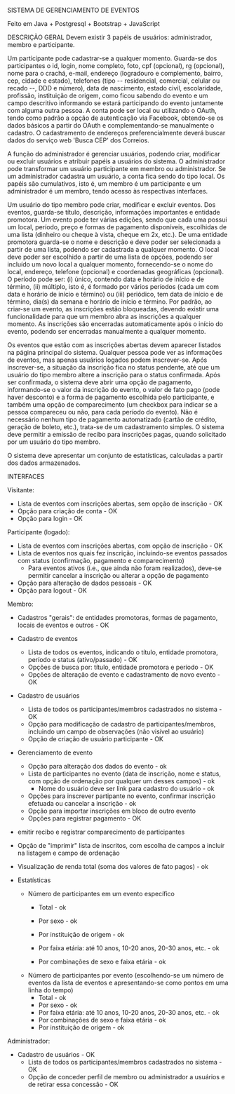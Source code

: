 
SISTEMA DE GERENCIAMENTO DE EVENTOS

Feito em Java + Postgresql + Bootstrap + JavaScript

DESCRIÇÃO GERAL
Devem existir 3 papéis de usuários: administrador, membro e participante.

Um participante pode cadastrar-se a qualquer momento. Guarda-se dos participantes o id, login, nome completo, foto, cpf (opcional), rg (opcional), nome para o crachá, e-mail, endereço (logradouro e complemento, bairro, cep, cidade e estado), telefones (tipo -- residencial, comercial, celular ou recado --, DDD e número), data de nascimento, estado civil, escolaridade, profissão, instituição de origem, como ficou sabendo do evento e um campo descritivo informando se estará participando do evento juntamente com alguma outra pessoa. A conta pode ser local ou utilizando o OAuth, tendo como padrão a opção de autenticação via Facebook, obtendo-se os dados básicos a partir do OAuth e complementando-se manualmente o cadastro. O cadastramento de endereços preferencialmente deverá buscar dados do serviço web 'Busca CEP' dos Correios.

A função do administrador é gerenciar usuários, podendo criar, modificar ou excluir usuários e atribuir papéis a usuários do sistema. O administrador pode transformar um usuário participante em membro ou administrador. Se um administrador cadastra um usuário, a conta fica sendo do tipo local. Os papéis são cumulativos, isto é, um membro é um participante e um administrador é um membro, tendo acesso às respectivas interfaces.

Um usuário do tipo membro pode criar, modificar e excluir eventos. Dos eventos, guarda-se título, descrição, informações importantes e entidade promotora. Um evento pode ter várias edições, sendo que cada uma possui um local, período, preço e formas de pagamento disponíveis, escolhidas de uma lista (dinheiro ou cheque à vista, cheque em 2x, etc.). De uma entidade promotora guarda-se o nome e descrição e deve poder ser selecionada a partir de uma lista, podendo ser cadastrada a qualquer momento. O local deve poder ser escolhido a partir de uma lista de opções, podendo ser incluído um novo local a qualquer momento, fornecendo-se o nome do local, endereço, telefone (opcional) e coordenadas geográficas (opcional). O período pode ser: (i) único, contendo data e horário de início e de término, (ii) múltiplo, isto é, é formado por vários períodos (cada um com data e horário de início e término) ou (iii) periódico, tem data de início e de término, dia(s) da semana e horário de início e término. Por padrão, ao criar-se um evento, as inscrições estão bloqueadas, devendo existir uma funcionalidade para que um membro abra as inscrições a qualquer momento. As inscrições são encerradas automaticamente após o início do evento, podendo ser encerradas manualmente a qualquer momento.

Os eventos que estão com as inscrições abertas devem aparecer listados na página principal do sistema. Qualquer pessoa pode ver as informações de eventos, mas apenas usuários logados podem inscrever-se. Após inscrever-se, a situação da inscrição fica no status pendente, até que um usuário do tipo membro altere a inscrição para o status confirmada. Após ser confirmada, o sistema deve abrir uma opção de pagamento, informando-se o valor da inscrição do evento, o valor de fato pago (pode haver desconto) e a forma de pagamento escolhida pelo participante, e também uma opção de comparecimento (um checkbox para indicar se a pessoa compareceu ou não, para cada período do evento). Não é necessário nenhum tipo de pagamento automatizado (cartão de crédito, geração de boleto, etc.), trata-se de um cadastramento simples. O sistema deve permitir a emissão de recibo para inscrições pagas, quando solicitado por um usuário do tipo membro.

O sistema deve apresentar um conjunto de estatísticas, calculadas a partir dos dados armazenados.

INTERFACES

Visitante:
- Lista de eventos com inscrições abertas, sem opção de inscrição - OK
- Opção para criação de conta - OK
- Opção para login - OK

Participante (logado):
- Lista de eventos com inscrições abertas, com opção de inscrição - OK
- Lista de eventos nos quais fez inscrição, incluindo-se eventos passados com status (confirmação, pagamento e comparecimento)
  - Para eventos ativos (i.e., que ainda não foram realizados), deve-se permitir cancelar a inscrição ou alterar a opção de pagamento
- Opção para alteração de dados pessoais - OK
- Opção para logout - OK

Membro:
- Cadastros "gerais": de entidades promotoras, formas de pagamento, locais de eventos e outros - OK
- Cadastro de eventos
  - Lista de todos os eventos, indicando o título, entidade promotora, período e status (ativo/passado) - OK 
  - Opções de busca por: título, entidade promotora e período - OK
  - Opções de alteração de evento e cadastramento de novo evento - OK
- Cadastro de usuários
  - Lista de todos os participantes/membros cadastrados no sistema - OK
  - Opção para modificação de cadastro de participantes/membros, incluindo um campo de observações (não visível ao usuário)
  - Opção de criação de usuário participante - OK
- Gerenciamento de evento
  - Opção para alteração dos dados do evento - ok
  - Lista de participantes no evento (data de inscrição, nome e status, com opção de ordenação por qualquer um desses campos) - ok
    - Nome do usuário deve ser link para cadastro do usuário - ok
  - Opções para inscrever partipante no evento, confirmar inscrição efetuada ou cancelar a inscrição - ok 
  - Opção para importar inscrições em bloco de outro evento
  - Opções para registrar pagamento - OK
-  emitir recibo e registrar comparecimento de participantes
  - Opção de "imprimir" lista de inscritos, com escolha de campos a incluir na listagem e campo de ordenação
  - Visualização de renda total (soma dos valores de fato pagos) - ok

- Estatísticas
  - Número de participantes em um evento específico
    - Total - ok
    - Por sexo - ok 
    - Por instituição de origem - ok

    - Por faixa etária: até 10 anos, 10-20 anos, 20-30 anos, etc. - ok
    - Por combinações de sexo e faixa etária - ok
  - Número de participantes por evento (escolhendo-se um número de eventos da lista de eventos e apresentando-se como pontos em uma linha do tempo)
    - Total - ok
    - Por sexo - ok
    - Por faixa etária: até 10 anos, 10-20 anos, 20-30 anos, etc. - ok
    - Por combinações de sexo e faixa etária - ok
    - Por instituição de origem - ok

Administrador:
- Cadastro de usuários - OK
  - Lista de todos os participantes/membros cadastrados no sistema - OK
  - Opção de conceder perfil de membro ou administrador a usuários e de retirar essa concessão - OK
